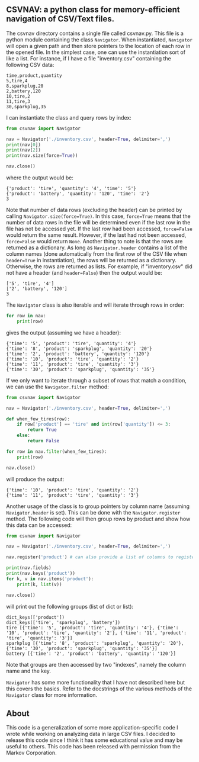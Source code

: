 ## CSVNAV: a python class for memory-efficient navigation of CSV/Text files.

The csvnav directory contains a single file called csvnav.py. This file is a python module containing the class `Navigator`. When instantiated, `Navigator` will open a given path and then store pointers to the location of each row in the opened file. In the simplest case, one can use the instantiation sort of like a list. For instance, if I have a file "inventory.csv" containing the following CSV data:
```
time,product,quantity
5,tire,4
8,sparkplug,20
2,battery,120
10,tire,2
11,tire,3
30,sparkplug,35
```
I can instantiate the class and query rows by index:
```python
from csvnav import Navigator

nav = Navigator('./inventory.csv', header=True, delimiter=',')
print(nav[0])
print(nav[2])
print(nav.size(force=True))

nav.close()
```
where the output would be:
```
{'product': 'tire', 'quantity': '4', 'time': '5'}
{'product': 'battery', 'quantity': '120', 'time': '2'}
3
```
Note that number of data rows (excluding the header) can be printed by calling `Navigator.size(force=True)`. In this case, `force=True` means that the number of data rows in the file will be determined even if the last row in the file has not be accessed yet. If the last row had been accessed, `force=False` would return the same result. However, if the last had not been accessed, `force=False` would return `None`. Another thing to note is that the rows are returned as a dictionary. As long as `Navigator.header` contains a list of the column names (done automatically from the first row of the CSV file when `header=True` in instantiation), the rows will be returned as a dictionary. Otherwise, the rows are returned as lists. For example, if "inventory.csv" did not have a header (and `header=False`) then the output would be:
```
['5', 'tire', '4']
['2', 'battery', '120']
3
```
The `Navigator` class is also iterable and will iterate through rows in order:
```python
for row in nav:
    print(row)
```
gives the output (assuming we have a header):
```
{'time': '5', 'product': 'tire', 'quantity': '4'}
{'time': '8', 'product': 'sparkplug', 'quantity': '20'}
{'time': '2', 'product': 'battery', 'quantity': '120'}
{'time': '10', 'product': 'tire', 'quantity': '2'}
{'time': '11', 'product': 'tire', 'quantity': '3'}
{'time': '30', 'product': 'sparkplug', 'quantity': '35'}
```

If we only want to iterate through a subset of rows that match a condition, we can use the `Navigator.filter` method:
```python
from csvnav import Navigator

nav = Navigator('./inventory.csv', header=True, delimiter=',')

def when_few_tires(row):
    if row['product'] == 'tire' and int(row['quantity']) <= 3:
        return True
    else:
        return False

for row in nav.filter(when_few_tires):
    print(row)

nav.close()
```
will produce the output:
```
{'time': '10', 'product': 'tire', 'quantity': '2'}
{'time': '11', 'product': 'tire', 'quantity': '3'} 
```

Another usage of the class is to group pointers by column name (assuming `Navigator.header` is set). This can be done with the `Navigator.register` method.
The following code will then group rows by product and show how this data can be accessed:
```python
from csvnav import Navigator

nav = Navigator('./inventory.csv', header=True, delimiter=',')

nav.register('product') # can also provide a list of columns to register each

print(nav.fields)
print(nav.keys('product'))
for k, v in nav.items('product'):
    print(k, list(v))

nav.close()
```
will print out the following groups (list of dict or list):
```
dict_keys(['product'])
dict_keys(['tire', 'sparkplug', 'battery'])
tire [{'time': '5', 'product': 'tire', 'quantity': '4'}, {'time': '10', 'product': 'tire', 'quantity': '2'}, {'time': '11', 'product': 'tire', 'quantity': '3'}]
sparkplug [{'time': '8', 'product': 'sparkplug', 'quantity': '20'}, {'time': '30', 'product': 'sparkplug', 'quantity': '35'}]
battery [{'time': '2', 'product': 'battery', 'quantity': '120'}]
```
Note that groups are then accessed by two "indexes", namely the column name and the key.

`Navigator` has some more functionality that I have not described here but this covers the basics. Refer to the docstrings of the various methods of the `Navigator` class for more information.

## About

This code is a generalization of some more application-specific code I wrote while working on analyzing data in large CSV files. I decided to release this code since I think it has some educational value and may be useful to others. This code has been released with permission from the Markov Corporation.
